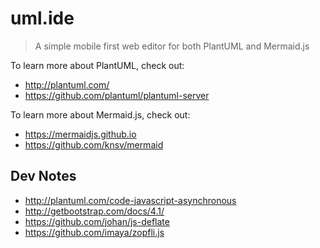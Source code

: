 # uml.ide

> A simple mobile first web editor for both PlantUML and Mermaid.js

To learn more about PlantUML, check out:

- http://plantuml.com/
- https://github.com/plantuml/plantuml-server

To learn more about Mermaid.js, check out:

- https://mermaidjs.github.io
- https://github.com/knsv/mermaid

## Dev Notes

- http://plantuml.com/code-javascript-asynchronous
- http://getbootstrap.com/docs/4.1/
- https://github.com/johan/js-deflate
- https://github.com/imaya/zopfli.js
